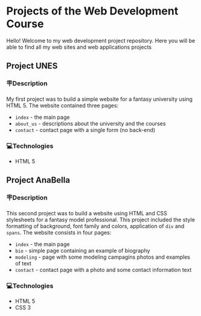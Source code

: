 # Projects of the Web Development Course

Hello! Welcome to my web development project repository. Here you will be able to find all my web sites and web applications projects

## Project UNES

### 🪧Description

My first project was to build a simple website for a fantasy university using HTML 5. The website contained three pages:

- `index` - the main page
- `about_us` - descriptions about the university and the courses
- `contact` - contact page with a single form (no back-end)

### 💻Technologies

- HTML 5

## Project AnaBella

### 🪧Description

This second project was to build a website using HTML and CSS stylesheets for a fantasy model professional. This project included the style formatting of background, font family and colors, application of `div` and `spans`. The website consists in four pages:

- `index` - the main page
- `bio` - simple page containing an example of biography
- `modeling` - page with some modeling campagins photos and examples of text
- `contact` - contact page with a photo and some contact information text

### 💻Technologies

- HTML 5
- CSS 3